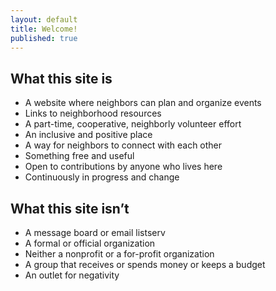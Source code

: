 ```yaml
---
layout: default
title: Welcome!
published: true
---
```



## What this site is 
* A website where neighbors can plan and organize events 
* Links to neighborhood resources 
* A part-time, cooperative, neighborly volunteer effort 
* An inclusive and positive place
* A way for neighbors to connect with each other
* Something free and useful
* Open to contributions by anyone who lives here
* Continuously in progress and change

## What this site isn’t
* A message board or email listserv 
* A formal or official organization  
* Neither a nonprofit or a for-profit organization 
* A group that receives or spends money or keeps a budget 
* An outlet for negativity
